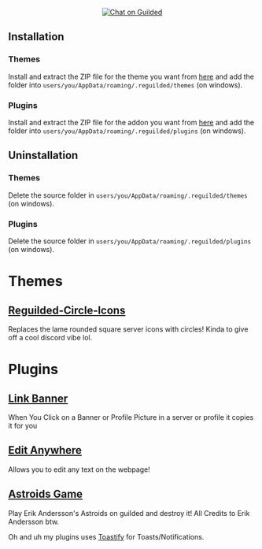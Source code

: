 <p align="center">
<a href="https://www.guilded.gg/i/2yenj7K2">
<img src="https://img.shields.io/static/v1?label=Chat%20on&message=Guilded&style=flat-square&color=F5C400" alt="Chat on Guilded" />
</a>
</p>

## Installation

### Themes

Install and extract the ZIP file for the theme you want from [here](https://github.com/catgirIz/levguilded/releases) and add the folder into `users/you/AppData/roaming/.reguilded/themes` (on windows).

### Plugins

Install and extract the ZIP file for the addon you want from [here](https://github.com/catgirIz/levguilded/releases) and add the folder into `users/you/AppData/roaming/.reguilded/plugins` (on windows).

## Uninstallation

### Themes

Delete the source folder in `users/you/AppData/roaming/.reguilded/themes` (on windows).

### Plugins

Delete the source folder in `users/you/AppData/roaming/.reguilded/plugins` (on windows).

# Themes

## [Reguilded-Circle-Icons](https://github.com/catgirIz/levguilded/tree/main/Circle%20Icons)

Replaces the lame rounded square server icons with circles! Kinda to give off a cool discord vibe lol.

# Plugins

## [Link Banner](https://github.com/catgirIz/levguilded/tree/main/Link%20Banner)

When You Click on a Banner or Profile Picture in a server or profile it copies it for you

## [Edit Anywhere](https://github.com/catgirIz/levguilded/tree/main/Edit%20Anywhere)

Allows you to edit any text on the webpage!

## [Astroids Game](https://github.com/catgirIz/levguilded/tree/main/Astroids%20Game)

Play Erik Andersson's Astroids on guilded and destroy it! All Credits to Erik Andersson btw.

Oh and uh my plugins uses [Toastify](https://github.com/apvarun/toastify-js) for Toasts/Notifications.
